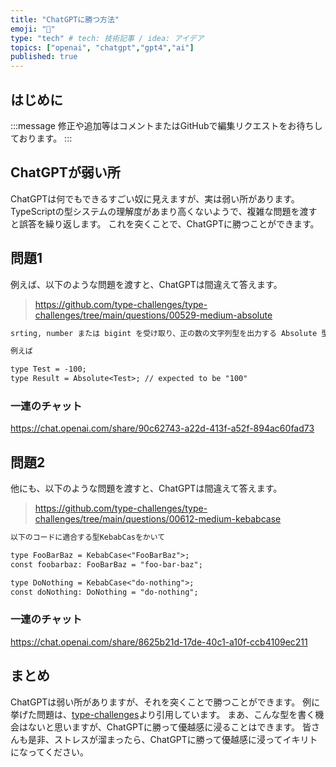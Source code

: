 ```yaml
---
title: "ChatGPTに勝つ方法"
emoji: "🌚"
type: "tech" # tech: 技術記事 / idea: アイデア
topics: ["openai", "chatgpt","gpt4","ai"]
published: true
---
```


## はじめに

:::message
修正や追加等はコメントまたはGitHubで編集リクエストをお待ちしております。
:::

## ChatGPTが弱い所

ChatGPTは何でもできるすごい奴に見えますが、実は弱い所があります。
TypeScriptの型システムの理解度があまり高くないようで、複雑な問題を渡すと誤答を繰り返します。
これを突くことで、ChatGPTに勝つことができます。

## 問題1

例えば、以下のような問題を渡すと、ChatGPTは間違えて答えます。

> https://github.com/type-challenges/type-challenges/tree/main/questions/00529-medium-absolute

```txt
srting, number または bigint を受け取り、正の数の文字列型を出力する Absolute 型を実装して。

例えば

type Test = -100;
type Result = Absolute<Test>; // expected to be "100"
```

### 一連のチャット

https://chat.openai.com/share/90c62743-a22d-413f-a52f-894ac60fad73

## 問題2

他にも、以下のような問題を渡すと、ChatGPTは間違えて答えます。

> https://github.com/type-challenges/type-challenges/tree/main/questions/00612-medium-kebabcase

```txt
以下のコードに適合する型KebabCasをかいて

type FooBarBaz = KebabCase<"FooBarBaz">;
const foobarbaz: FooBarBaz = "foo-bar-baz";

type DoNothing = KebabCase<"do-nothing">;
const doNothing: DoNothing = "do-nothing";
```

### 一連のチャット

https://chat.openai.com/share/8625b21d-17de-40c1-a10f-ccb4109ec211

## まとめ

ChatGPTは弱い所がありますが、それを突くことで勝つことができます。
例に挙げた問題は、[type-challenges](https://github.com/type-challenges/type-challenges/tree/main)より引用しています。
まあ、こんな型を書く機会はないと思いますが、ChatGPTに勝って優越感に浸ることはできます。
皆さんも是非、ストレスが溜まったら、ChatGPTに勝って優越感に浸ってイキリトになってください。
